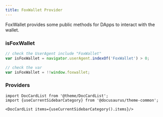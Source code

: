```yaml
---
title: FoxWallet Provider
---
```


FoxWallet provides some public methods for DApps to interact with the wallet.

### isFoxWallet
```js
// check the UserAgent include "FoxWallet"
var isFoxWallet = navigator.userAgent.indexOf('FoxWallet') > 0;

// check the var
var isFoxWallet = !!window.foxwallet;
```

### Providers

```mdx-code-block
import DocCardList from '@theme/DocCardList';
import {useCurrentSidebarCategory} from '@docusaurus/theme-common';

<DocCardList items={useCurrentSidebarCategory().items}/>
```